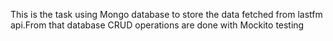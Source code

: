 
This is the task using Mongo database to store the data fetched from lastfm api.From that database CRUD operations are done with Mockito testing
